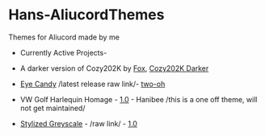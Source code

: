 # Hans-AliucordThemes
Themes for Aliucord made by me
* Currently Active Projects- 

* A darker version of Cozy202K by [Fox](https://github.com/GangsterFox), [Cozy202K Darker](https://raw.githubusercontent.com/GangsterFox/AliuFox-themes/main/Cozy202KDark.json)
* [Eye Candy](https://media.discordapp.net/attachments/824357609778708580/872558903416741918/Screenshot_2021-08-04-01-08-11-094_com.aliucord-01.jpeg) /latest release raw link/- [two-oh](https://raw.githubusercontent.com/ItsHanibee/Hans-AliucordThemes/main/(Eye%20Candy)%20release%20two-oh.json)
* VW Golf Harlequin Homage - [1.0](https://raw.githubusercontent.com/ItsHanibee/Hans-AliucordThemes/main/VWGolf_Harlequin.json) - Hanibee /this is a one off theme, will not get maintained/
* [Stylized Greyscale](https://media.discordapp.net/attachments/872196085916008460/880085546884562974/Screenshot_2021-08-25-18-47-04-581_com.aliucord-023.jpeg) - /raw link/ - [1.0](https://raw.githubusercontent.com/ItsHanibee/Hans-AliucordThemes/main/Stylized%20Greyscale.json)
